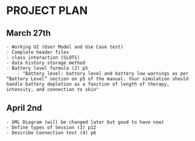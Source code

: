# PROJECT PLAN

## March 27th
    - Working UI (User Model and Use Case test)
    - Complete header files
    - class interaction (SLOTS) 
    - data history storage method
    - Battery level formula (2) p5
        - "Battery level: battery level and battery low warnings as per “Battery Level” section on p5 of the manual. Your simulation should handle battery depletion as a function of length of therapy, intensity, and connection to skin"

## April 2nd
    - UML Diagram (will be changed later but good to have now)
    - Define types of Session (3) p12
    - Describe Connection test (4) p6


